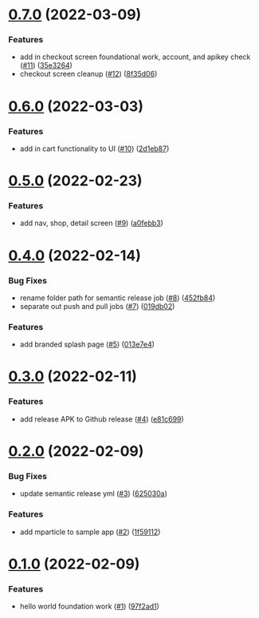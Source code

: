# [0.7.0](https://github.com/mParticle/mparticle-android-sample-apps/compare/v0.6.0...v0.7.0) (2022-03-09)


### Features

* add in checkout screen foundational work, account, and apikey check ([#11](https://github.com/mParticle/mparticle-android-sample-apps/issues/11)) ([35e3264](https://github.com/mParticle/mparticle-android-sample-apps/commit/35e32640c21816d391ebbfab9818adf6270962e6))
* checkout screen cleanup ([#12](https://github.com/mParticle/mparticle-android-sample-apps/issues/12)) ([8f35d06](https://github.com/mParticle/mparticle-android-sample-apps/commit/8f35d06fe827f56ea60dbe2e3c1b1a4c2e26e42f))

# [0.6.0](https://github.com/mParticle/mparticle-android-sample-apps/compare/v0.5.0...v0.6.0) (2022-03-03)


### Features

* add in cart functionality to UI ([#10](https://github.com/mParticle/mparticle-android-sample-apps/issues/10)) ([2d1eb87](https://github.com/mParticle/mparticle-android-sample-apps/commit/2d1eb87e5503d2e34189f7a9aa2c5568f1a76d40))

# [0.5.0](https://github.com/mParticle/mparticle-android-sample-apps/compare/v0.4.0...v0.5.0) (2022-02-23)


### Features

* add nav, shop, detail screen ([#9](https://github.com/mParticle/mparticle-android-sample-apps/issues/9)) ([a0febb3](https://github.com/mParticle/mparticle-android-sample-apps/commit/a0febb39aafbc2ab1b3040a34f756aa596d85b89))

# [0.4.0](https://github.com/mParticle/mparticle-android-sample-apps/compare/v0.3.0...v0.4.0) (2022-02-14)


### Bug Fixes

* rename folder path for semantic release job ([#8](https://github.com/mParticle/mparticle-android-sample-apps/issues/8)) ([452fb84](https://github.com/mParticle/mparticle-android-sample-apps/commit/452fb84d28f4277446349fe6724996153997b136))
* separate out push and pull jobs ([#7](https://github.com/mParticle/mparticle-android-sample-apps/issues/7)) ([019db02](https://github.com/mParticle/mparticle-android-sample-apps/commit/019db02aa6bed8a421a52ace994ea8ffe7411aa2))


### Features

* add branded splash page ([#5](https://github.com/mParticle/mparticle-android-sample-apps/issues/5)) ([013e7e4](https://github.com/mParticle/mparticle-android-sample-apps/commit/013e7e4cbe1d98684ba3bdce84e41114df076786))

# [0.3.0](https://github.com/mParticle/mparticle-android-sample-apps/compare/v0.2.0...v0.3.0) (2022-02-11)


### Features

* add release APK to Github release ([#4](https://github.com/mParticle/mparticle-android-sample-apps/issues/4)) ([e81c699](https://github.com/mParticle/mparticle-android-sample-apps/commit/e81c699c129455fbc4b4908b0544ff0dc845f474))

# [0.2.0](https://github.com/mParticle/mparticle-android-sample-apps/compare/v0.1.0...v0.2.0) (2022-02-09)


### Bug Fixes

* update semantic release yml ([#3](https://github.com/mParticle/mparticle-android-sample-apps/issues/3)) ([625030a](https://github.com/mParticle/mparticle-android-sample-apps/commit/625030ad7a3aaac79f0ed0275c38ae1beaafb40d))


### Features

* add mparticle to sample app ([#2](https://github.com/mParticle/mparticle-android-sample-apps/issues/2)) ([1f59112](https://github.com/mParticle/mparticle-android-sample-apps/commit/1f591121666e709ce5207e6d70c49fcac1d4d2d0))

# [0.1.0](https://github.com/mParticle/mparticle-android-sample-apps/compare/v0.0.1...v0.1.0) (2022-02-09)


### Features

* hello world foundation work ([#1](https://github.com/mParticle/mparticle-android-sample-apps/issues/1)) ([97f2ad1](https://github.com/mParticle/mparticle-android-sample-apps/commit/97f2ad1cd5595ac0cea1ee0023b464977a5354d2))
